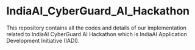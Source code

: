 # IndiaAI_CyberGuard_AI_Hackathon
This repository contains all the codes and details of our implementation related to IndiaAI  CyberGuard AI Hackathon which is IndiaAI Application Development Initiative (IADI).
